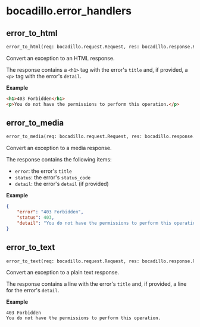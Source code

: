 # bocadillo.error_handlers

## error_to_html
```python
error_to_html(req: bocadillo.request.Request, res: bocadillo.response.Response, exc: bocadillo.errors.HTTPError)
```
Convert an exception to an HTML response.

The response contains a `<h1>` tag with the error's `title` and,
if provided, a `<p>` tag with the error's `detail`.

__Example__


```html
<h1>403 Forbidden</h1>
<p>You do not have the permissions to perform this operation.</p>
```

## error_to_media
```python
error_to_media(req: bocadillo.request.Request, res: bocadillo.response.Response, exc: bocadillo.errors.HTTPError)
```
Convert an exception to a media response.

The response contains the following items:

- `error`: the error's `title`
- `status`: the error's `status_code`
- `detail`: the error's `detail` (if provided)

__Example__


```json
{
    "error": "403 Forbidden",
    "status": 403,
    "detail": "You do not have the permissions to perform this operation."
}
```

## error_to_text
```python
error_to_text(req: bocadillo.request.Request, res: bocadillo.response.Response, exc: bocadillo.errors.HTTPError)
```
Convert an exception to a plain text response.

The response contains a line with the error's `title` and, if provided,
a line for the error's `detail`.

__Example__

```
403 Forbidden
You do not have the permissions to perform this operation.
```

